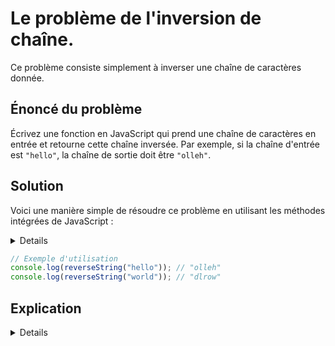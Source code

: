 
# Le **problème de l'inversion de chaîne**.

Ce problème consiste simplement à inverser une chaîne de caractères donnée.

## Énoncé du problème

Écrivez une fonction en JavaScript qui prend une chaîne de caractères en entrée et retourne cette chaîne inversée. Par exemple, si la chaîne d'entrée est `"hello"`, la chaîne de sortie doit être `"olleh"`.

## Solution

Voici une manière simple de résoudre ce problème en utilisant les méthodes intégrées de JavaScript :

<details>

```javascript
function reverseString(s) {
    return s.split('').reverse().join('');
}

```
</details>

```javascript
// Exemple d'utilisation
console.log(reverseString("hello")); // "olleh"
console.log(reverseString("world")); // "dlrow"
```

## Explication

<details>

- **`split('')`** : Cette méthode divise la chaîne de caractères `s` en un tableau de caractères. Par exemple, `"hello".split('')` donne `["h", "e", "l", "l", "o"]`.
- **`reverse()`** : Cette méthode inverse l'ordre des éléments dans un tableau. Donc, après avoir appliqué `reverse()`, l'exemple précédent devient `["o", "l", "l", "e", "h"]`.
- **`join('')`** : Cette méthode rassemble tous les éléments d'un tableau pour former une chaîne. En joignant les éléments inversés sans séparateur (`''`), on obtient la chaîne inversée `"olleh"`.

Cette solution est concise et tire parti des méthodes de chaîne et de tableau fournies par JavaScript, rendant le code facile à comprendre et à maintenir, ce qui est idéal pour les débutants.
</details>